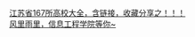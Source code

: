   
[江苏省167所高校大全，含链接，收藏分享之！！！](http://www.dianyue.me/archives/789/ikv64jd8oltmr3jr/)  
[风里雨里，信息工程学院等你~](http://www.dianyue.me/archives/571/bxu1jdakrss09v5e/)